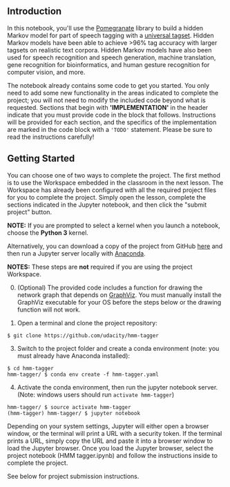 ## Introduction

In this notebook, you'll use the [Pomegranate](https://github.com/jmschrei/pomegranate) library to build a hidden Markov model for part of speech tagging with a [universal tagset](http://www.petrovi.de/data/universal.pdf). Hidden Markov models have been able to achieve >96% tag accuracy with larger tagsets on realistic text corpora. Hidden Markov models have also been used for speech recognition and speech generation, machine translation, gene recognition for bioinformatics, and human gesture recognition for computer vision, and more.

The notebook already contains some code to get you started. You only need to add some new functionality in the areas indicated to complete the project; you will not need to modify the included code beyond what is requested. Sections that begin with **'IMPLEMENTATION'** in the header indicate that you must provide code in the block that follows. Instructions will be provided for each section, and the specifics of the implementation are marked in the code block with a `'TODO'` statement. Please be sure to read the instructions carefully!

## Getting Started

You can choose one of two ways to complete the project. The first method is to use the Workspace embedded in the classroom in the next lesson. The Workspace has already been configured with all the required project files for you to complete the project. Simply open the lesson, complete the sections indicated in the Jupyter notebook, and then click the "submit project" button.

**NOTE:** If you are prompted to select a kernel when you launch a notebook, choose the **Python 3** kernel.

Alternatively, you can download a copy of the project from GitHub [here](https://github.com/udacity/hmm-tagger) and then run a Jupyter server locally with [Anaconda](https://www.anaconda.com/download/).

**NOTES:** These steps are **not** required if you are using the project Workspace.

0. (Optional) The provided code includes a function for drawing the network graph that depends on [GraphViz](http://www.graphviz.org/). You must manually install the GraphViz executable for your OS before the steps below or the drawing function will not work.

1. Open a terminal and clone the project repository:
```
$ git clone https://github.com/udacity/hmm-tagger
```

3. Switch to the project folder and create a conda environment (note: you must already have Anaconda installed):
```
$ cd hmm-tagger
hmm-tagger/ $ conda env create -f hmm-tagger.yaml
```

4. Activate the conda environment, then run the jupyter notebook server. (Note: windows users should run `activate hmm-tagger`)
```
hmm-tagger/ $ source activate hmm-tagger
(hmm-tagger) hmm-tagger/ $ jupyter notebook
```

Depending on your system settings, Jupyter will either open a browser window, or the terminal will print a URL with a security token. If the terminal prints a URL, simply copy the URL and paste it into a browser window to load the Jupyter browser. Once you load the Jupyter browser, select the project notebook (HMM tagger.ipynb) and follow the instructions inside to complete the project.

See below for project submission instructions.

